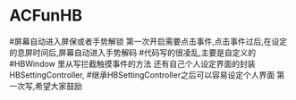 # ACFunHB
#屏幕自动进入屏保或者手势解锁 第一次开启需要点击事件,点击事件过后,在设定的息屏时间后,屏幕自动进入手势解码 
#代码写的很凌乱,主要是自定义的
#HBWindow 里从写拦截触摸事件的方法 还有自己个人设定界面的封装HBSettingController,
#继承HBSettingController之后可以容易设定个人界面 第一次写,希望大家鼓励
